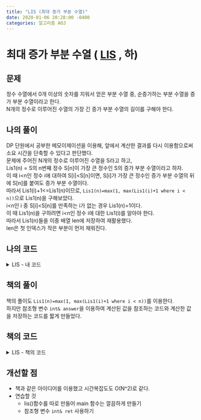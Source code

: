 ```yaml
---
title: "LIS (최대 증가 부분 수열)"
date: 2020-01-06 20:28:00 -0400
categories: 알고리즘 AOJ
---
```


# 최대 증가 부분 수열 ( [LIS](https://algospot.com/judge/problem/read/LIS) , 하)

## 문제
정수 수열에서 0개 이상의 숫자를 지워서 얻은 부분 수열 중, 순증가하는 부분 수열을 증가 부분 수열이라고 한다.  
N개의 정수로 이루어진 수열의 가장 긴 증가 부분 수열의 길이를 구해야 한다.  

## 나의 풀이
DP 단원에서 공부한 메모이제이션을 이용해, 앞에서 계산한 결과를 다시 이용함으로써 소요 시간을 단축할 수 있다고 판단했다.  
문제에 주어진 N개의 정수로 이루어진 수열을 S라고 하고,  
Lis1(n) = S의 n번째 정수 S[n]이 가장 큰 정수인 S의 증가 부분 수열이라고 하자.  
이 때 i<n인 정수 i에 대하여 S[i]<S[n]이면, S[i]가 가장 큰 정수인 증가 부분 수열의 뒤에 S[n]를 붙여도 증가 부분 수열이다.  
따라서 Lis1(i)+1<=Lis1(n)이므로, `Lis1(n)=max(1, max(Lis1(i)+1 where i < n))`으로 Lis1(n)을 구해보았다.  
i<n인 i 중 S[i]<S[n]를 만족하는 i가 없는 경우 Lis1(n)=1이다.  
이 때 Lis1(n)을 구하려면 i<n인 정수 i에 대한 Lis1(i)를 알아야 한다.  
따라서 Lis1(n)들을 이중 배열 len에 저장하여 재활용했다.  
len은 첫 인덱스가 작은 부분이 먼저 채워진다.  

  
## 나의 코드

<details>
<summary>LIS - 내 코드</summary>
<div markdown="1">

```
#include <stdio.h>
#include <string.h>
#include <iostream>
#include <utility>
#include <vector>
#include <algorithm>

#ifdef _MSC_VER
#define _CRT_SCURE_NO_WARNINGS
#endif

using namespace std;

int main()
{
    ios::sync_with_stdio(false);
    cin.tie(NULL);
    int iters;
    cin >> iters;
    for (int i = 0; i < iters; i++)
    {
        int size;
        cin >> size;
        vector<int> arr;
        int len[501][501];
        memset(len, 0, 501 * 501 * sizeof(int));
        for (int j = 0; j < size; j++)
        {
            int num;
            cin >> num;
            arr.push_back(num);
        }
        // 여기까지는 size개의 정수로 이루어진 수열을 arr에 저장하는 과정

        for (int k = 0; k < size; k++)
        {
            if (k == 0)
            {
                len[1][1] = 1;
                len[0][1] = 0;
            }
            else
            {
                len[k + 1][k + 1] = 1;
                for (int w = 1; w <= k; w++)
                {
                    if (arr[w - 1] < arr[k])
                    {
                        len[k + 1][k + 1] = max(len[w][k] + 1, len[k + 1][k + 1]);
                    }
                    len[w][k + 1] = len[w][k];
                }
            }
        }
        int answer = 0;
        for (int p = 0; p <= size; p++)
        {
            for (int q = 0; q <= size; q++)
            {
                if (len[p][q] > answer)
                    answer = len[p][q];
            }
        }
        cout << answer << endl;
    }
    return 0;
}
```  

</div>
</details>  


## 책의 풀이
책의 풀이도 `Lis1(n)=max(1, max(Lis1(i)+1 where i < n))`를 이용한다.  
하지만 참조형 변수 `int& answer`을 이용하여 계산된 값을 참조하는 코드와 계산한 값을 저장하는 코드를 짧게 만들었다.  


## 책의 코드

<details>
<summary>LIS - 책의 코드</summary>
<div markdown="1">

  
```
#include <stdio.h>
#include <string.h>
#include <iostream>
#include <utility>
#include <vector>
#include <algorithm>

#ifdef _MSC_VER
#define _CRT_SCURE_NO_WARNINGS
#endif


using namespace std;
vector<int> Vector;
vector<int> lisVector;
int lis(int index);
int main()
{
    ios::sync_with_stdio(false);
    cin.tie(NULL);
    int iters;
    cin >> iters;
    for (int i = 0; i < iters; i++)
    {
        int size;
        cin>>size;
        Vector.clear();
        lisVector.clear();
        lisVector.resize(size);
        for (int j=0;j<size;j++) {
            int read;
            cin>>read;
            Vector.push_back(read);
        }
        // 여기까지는 size개의 정수로 이루어진 수열을 arr에 저장하는 과정
        int answer=1;
        for (int j=0;j<size;j++) {
            answer=max(answer,lis(j));
        }
        cout<<answer<<endl;
    }
    return 0;
}

int lis(int index) {
    int& answer = lisVector[index];
    if (answer!=0)
        return lisVector[index];
    answer=1;
    for (int i=index+1;i<Vector.size();i++) {
        if(Vector[index]<Vector[i])
            answer=max(answer,lis(i)+1);
    }
    return answer;
}
```
</div>
</details>  
  
## 개선할 점
- 책과 같은 아이디어를 이용했고 시간복잡도도 O(N^2)로 같다.  
- 연습할 것
  - lis()함수를 따로 만들어 main 함수는 깔끔하게 만들기
  - 참조형 변수 `int& ret` 사용하기